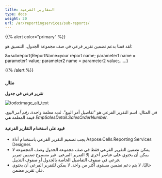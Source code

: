 ```yaml
---
title: التقارير الفرعية
type: docs
weight: 20
url: /ar/reportingservices/sub-reports/
---
```


{{% alert color="primary" %}} 

لقد قمنا بدعم تضمين تقرير فرعي في صف مجموعة الجدول. التنسيق هو:

&=subreport{ReportName=your report name; parameter1 name = parameter1 value; parameter2 name = parameter2 value;......} 

{{% /alert %}} 
### **مثال**
**تقرير فرعي في جدول** 

![todo:image_alt_text](sub-reports_1.png)

في المثال، اسم التقرير الفرعي هو "تفاصيل أمر البيع". لديه معلمة واحدة، *رقم أمر البيع*. قيمة المعلمة هي *EmpSalesDetail.SalesOrderNumber.*
#### **قيود على استخدام التقارير الفرعية**
- يجب تصميم التقرير الفرعي باستخدام أداة Aspose.Cells.Reporting Services Designer.
- يمكن تضمين التقرير الفرعي فقط في صف مجموعة الجدول وصف المجموعة لا يمكن أن يحتوي على عناصر أخرى إلا التقرير الفرعي. غير مسموح تضمين تقرير فرعي في صفوف التفاصيل الخاصة بالجدول أو صفوف التذييل.
- حاليًا، لا يتم دعم تضمين مستوى أكثر من واحد. لا يمكن للتقرير الفرعي أن يحتوي على تقرير مضمن.
